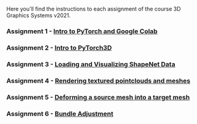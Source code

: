Here you'll find the instructions to each assignment of the course 3D Graphics Systems v2021.

### Assignment 1 - [Intro to PyTorch and Google Colab](assignment1.md)

### Assignment 2 - [Intro to PyTorch3D](assignment2.md)

### Assignment 3 - [Loading and Visualizing ShapeNet Data](assignment3.md)

### Assignment 4 - [Rendering textured pointclouds and meshes](assignment4.md)

### Assignment 5 - [Deforming a source mesh into a target mesh](assignment5.md)

### Assignment 6 - [Bundle Adjustment](assignment6.md)
<!--stackedit_data:
eyJoaXN0b3J5IjpbMzM3NDgxOTAxLDYyMTU5MTU3OSwtMTc1Nz
kyNTAyM119
-->
